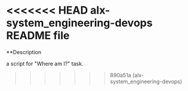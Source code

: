 <<<<<<< HEAD
alx-system_engineering-devops README file
=======
**Description

a script for "Where am I?" task.
>>>>>>> 890a51a (alx-system_engineering-devops)
